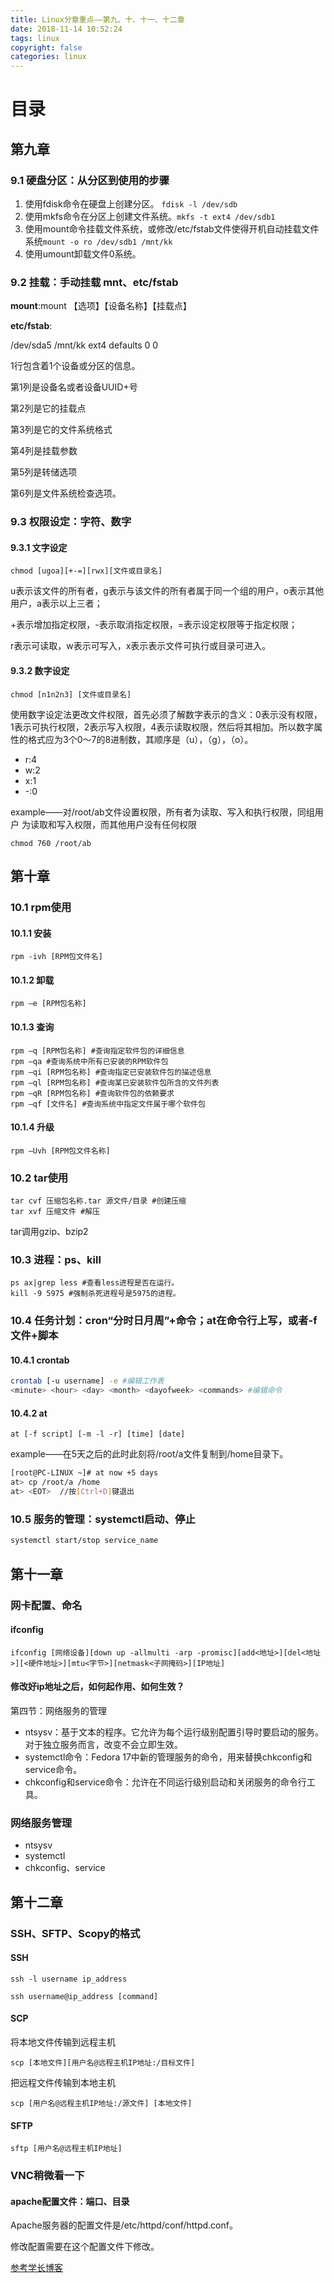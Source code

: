 ```yaml
---
title: Linux分章重点——第九、十、十一、十二章
date: 2018-11-14 10:52:24
tags: linux
copyright: false
categories: linux
---
```


# 目录

<!-- toc -->



## 第九章

### 9.1 硬盘分区：从分区到使用的步骤

1. 使用fdisk命令在硬盘上创建分区。 `fdisk -l /dev/sdb`
2. 使用mkfs命令在分区上创建文件系统。`mkfs -t ext4 /dev/sdb1`
3. 使用mount命令挂载文件系统，或修改/etc/fstab文件使得开机自动挂载文件系统`mount -o ro /dev/sdb1 /mnt/kk`
4. 使用umount卸载文件0系统。



### 9.2 挂载：手动挂载 mnt、etc/fstab

**mount**:mount 【选项】【设备名称】【挂载点】

**etc/fstab**: 

/dev/sda5    /mnt/kk    ext4     defaults     0     0

1行包含着1个设备或分区的信息。

第1列是设备名或者设备UUID+号

第2列是它的挂载点

第3列是它的文件系统格式

第4列是挂载参数

第5列是转储选项

第6列是文件系统检查选项。



### 9.3 权限设定：字符、数字

#### 9.3.1 文字设定

```
chmod [ugoa][+-=][rwx][文件或目录名]
```

u表示该文件的所有者，g表示与该文件的所有者属于同一个组的用户，o表示其他用户，a表示以上三者；

+表示增加指定权限，-表示取消指定权限，=表示设定权限等于指定权限；

r表示可读取，w表示可写入，x表示表示文件可执行或目录可进入。



#### 9.3.2 数字设定

```shell
chmod [n1n2n3] [文件或目录名]
```

使用数字设定法更改文件权限，首先必须了解数字表示的含义：0表示没有权限，1表示可执行权限，2表示写入权限，4表示读取权限，然后将其相加。所以数字属性的格式应为3个0～7的8进制数，其顺序是（u），（g），（o）。

- r:4
- w:2
- x:1
- -:0



example——对/root/ab文件设置权限，所有者为读取、写入和执行权限，同组用户
为读取和写入权限，而其他用户没有任何权限

```shell
chmod 760 /root/ab
```



## 第十章

### 10.1 rpm使用																																																																																																																																																																																																																																																																																																																																																																																																																																										

#### 10.1.1 安装

```shell
rpm -ivh [RPM包文件名]
```



#### 10.1.2 卸载

```shell
rpm –e [RPM包名称]
```



#### 10.1.3 查询

```shell
rpm –q [RPM包名称] #查询指定软件包的详细信息
rpm –qa #查询系统中所有已安装的RPM软件包
rpm –qi [RPM包名称] #查询指定已安装软件包的描述信息
rpm –ql [RPM包名称] #查询某已安装软件包所含的文件列表
rpm –qR [RPM包名称] #查询软件包的依赖要求   
rpm –qf [文件名] #查询系统中指定文件属于哪个软件包
```



#### 10.1.4 升级

```shell
rpm –Uvh [RPM包文件名称] 
```



### 10.2 tar使用

```shell
tar cvf 压缩包名称.tar 源文件/目录 #创建压缩
tar xvf 压缩文件 #解压
```

tar调用gzip、bzip2



### 10.3 进程：ps、kill

```shell
ps ax|grep less #查看less进程是否在运行。
kill -9 5975 #强制杀死进程号是5975的进程。

```

### 10.4 任务计划：cron“分时日月周”+命令；at在命令行上写，或者-f文件+脚本

#### 10.4.1 crontab

```bash
crontab [-u username] -e #编辑工作表
<minute> <hour> <day> <month> <dayofweek> <commands> #编辑命令
```

#### 10.4.2 at

```shell
at [-f script] [-m -l -r] [time] [date] 
```

example——在5天之后的此时此刻将/root/a文件复制到/home目录下。

```bash
[root@PC-LINUX ~]# at now +5 days 
at> cp /root/a /home 
at> <EOT>  //按[Ctrl+D]键退出 
```



### 10.5 服务的管理：systemctl启动、停止

```bash
systemctl start/stop service_name
```



## 第十一章

### 网卡配置、命名

#### ifconfig

```shell
ifconfig [网络设备][down up -allmulti -arp -promisc][add<地址>][del<地址>][<硬件地址>][mtu<字节>][netmask<子网掩码>][IP地址]
```



#### 修改好ip地址之后，如何起作用、如何生效？

第四节：网络服务的管理

- ntsysv：基于文本的程序。它允许为每个运行级别配置引导时要启动的服务。对于独立服务而言，改变不会立即生效。
- systemctl命令：Fedora 17中新的管理服务的命令，用来替换chkconfig和service命令。
- chkconfig和service命令：允许在不同运行级别启动和关闭服务的命令行工具。



### 网络服务管理

- ntsysv
- systemctl
- chkconfig、service



## 第十二章

### SSH、SFTP、Scopy的格式
#### SSH

```shell
ssh -l username ip_address
```

```shell
ssh username@ip_address [command]
```

#### SCP

将本地文件传输到远程主机

```shell
scp [本地文件][用户名@远程主机IP地址:/目标文件]
```

把远程文件传输到本地主机

```shell
scp [用户名@远程主机IP地址:/源文件] [本地文件]
```

#### SFTP

```shell
sftp [用户名@远程主机IP地址]
```



### VNC稍微看一下
#### apache配置文件：端口、目录

Apache服务器的配置文件是/etc/httpd/conf/httpd.conf。

修改配置需要在这个配置文件下修改。



[参考学长博客](https://blog.csdn.net/qq_33230935/article/details/78639056)